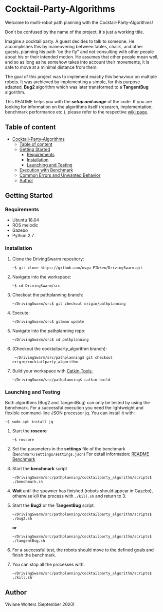 # Cocktail-Party-Algorithms
Welcome to multi-robot path planning with the Cocktail-Party-Algorithms! 

Don't be confused by the name of the project, it's just a working title.

Imagine a cocktail party. A guest decides to talk to someone. He accomplishes this by maneuvering between tables,
chairs, and other guests, planning his path “on the fly” and not consulting with other people about his or their intended motion.
He assumes that other people mean well, and so as long as he somehow takes into account their movements, 
it is safe to move at a minimal distance from them. 

The goal of this project was to implement exactly this behaviour on multiple robots. It was archieved by implementing a simple, for this purpose adapted, **Bug2** algorithm which was later transformed to a **TangentBug** algorithm.

This README helps you with the ***setup and usage*** of the code. If you are looking for information on the algorithms itself (research, implementation, benchmark performance etc.), please refer to the respective [wiki page](https://github.com/ovgu-FINken/multi_robot_path_planning/wiki/Implemented-Algorithms:-Collvoid).


<!-- TOC START min:1 max:5 link:true asterisk:false update:true -->
## Table of content
- [Cocktail-Party-Algorithms](#cocktail-party-algorithms)
  - [Table of content](#table-of-content)
  - [Getting Started](#getting-started)
    - [Requirements](#requirements)
    - [Installation](#installation)
    - [Launching and Testing](#launching-and-testing)
  - [Execution with Benchmark](#execution-with-benchmark)
  - [Common Errors and Unwanted Behavior](#common-errors-and-unwanted-behavior)
  - [Author](#author)


<!-- TOC END -->
## Getting Started
### Requirements
- Ubuntu 18.04
- ROS melodic
- Gazebo
- Python 2.7

### Installation
  1. Clone the DrivingSwarm repository: 
      ```
      ~$ git clone https://github.com/ovgu-FINken/DrivingSwarm.git
      ```
  2. Navigate into the workspace: 
      ```
      ~$ cd DrivingSwarm/src
      ```
  3. Checkout the pathplanning branch:
      ```
      ~/DrivingSwarm/src$ git checkout origin/pathplanning 
      ```
  4. Execute:
      ```
      ~/DrivingSwarm/src$ gitman update
      ```
  5. Navigate into the pathplanning repo: 
      ```
      ~/DrivingSwarm/src$ cd pathplanning      
      ```
  6. (Checkout the cocktailparty_algorithm branch): 
      ```
       ~/DrivingSwarm/src/pathplanning$ git checkout origin/cocktailparty_algorithm
      ```
  7. Build your workspace with [Catkin Tools: ](https://catkin-tools.readthedocs.io/en/latest/verbs/catkin_build.html)
      ```
      ~/DrivingSwarm/src/pathplanning$ catkin build
      ```

### Launching and Testing 
Both algorithms (Bug2 and TangentBug) can only be tested by using the benchmark.
For a successful execution you need the lightweight and flexible command-line JSON processor jq. You can install it with:
```
~$ sudo apt install jq
```
1. Start the **roscore**
   ```
   ~$ roscore
   ```   
2. Set the parameters in the **settings** file of the benchmark (`benchmark/settings/settings.json`)
   For detail information: [README Benchmark](https://github.com/ovgu-FINken/multi_robot_path_planning/blob/benchmark/benchmark/README.md)

3. Start the **benchmark** script
   ```
   ~/DrivingSwarm/src/pathplanning/cocktailparty_algorithm/scripts$ ./benchmark.sh
   ```
4. **Wait** until the spawner has finished (robots should appear in Gazebo), otherwise kill the process with `./kill.sh` and return to 3.

5. Start the **Bug2** or the **TangentBug** script.
   ```
   ~/DrivingSwarm/src/pathplanning/cocktailparty_algorithm/scripts$ ./bug2.sh
   ```
   **or**
   ```
   ~/DrivingSwarm/src/pathplanning/cocktailparty_algorithm/scripts$ ./tangentBug.sh
   ```
6. For a successful test, the robots should move to the defined goals and finish the benchmark.

7. You can stop all the processes with:
   ```
   ~/DrivingSwarm/src/pathplanning/cocktailparty_algorithm/scripts$ ./kill.sh`
   ```
                                                           
## Author
Viviane Wolters (September 2020)
